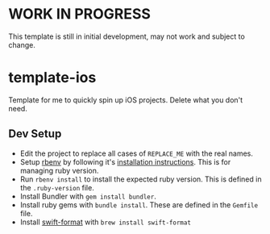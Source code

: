 # WORK IN PROGRESS

This template is still in initial development, may not work and subject to change.

# template-ios

Template for me to quickly spin up iOS projects.
Delete what you don't need.

## Dev Setup

- Edit the project to replace all cases of `REPLACE_ME` with the real names.
- Setup [rbenv](https://github.com/rbenv/rbenv) by following it's [installation instructions](https://github.com/rbenv/rbenv#installation). This is for managing ruby version.
- Run `rbenv install` to install the expected ruby version. This is defined in the `.ruby-version` file.
- Install Bundler with `gem install bundler`.
- Install ruby gems with `bundle install`. These are defined in the `Gemfile` file.
- Install [swift-format](https://github.com/apple/swift-format) with `brew install swift-format`